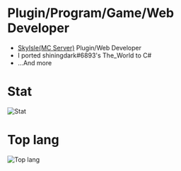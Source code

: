 # Plugin/Program/Game/Web Developer
- [SkyIsle(MC Server)](https://github.com/skyisle-dev) Plugin/Web Developer
- I ported shiningdark#6893's The_World to C#
- ...And more
# Stat
![Stat](https://github-readme-stats.vercel.app/api?username=NamuTree0345&show_icons=true&theme=merko)
# Top lang
![Top lang](https://github-readme-stats.vercel.app/api/top-langs/?username=NamuTree0345&theme=merko)
